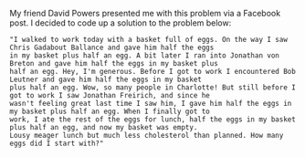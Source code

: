 My friend David Powers presented me with this problem via a Facebook post.  I decided to code up a solution to the problem below:

    "I walked to work today with a basket full of eggs. On the way I saw Chris Gadabout Ballance and gave him half the eggs
    in my basket plus half an egg. A bit later I ran into Jonathan von Breton and gave him half the eggs in my basket plus 
    half an egg. Hey, I'm generous. Before I got to work I encountered Bob Leutner and gave him half the eggs in my basket 
    plus half an egg. Wow, so many people in Charlotte! But still before I got to work I saw Jonathan Freirich, and since he
    wasn't feeling great last time I saw him, I gave him half the eggs in my basket plus half an egg. When I finally got to 
    work, I ate the rest of the eggs for lunch, half the eggs in my basket plus half an egg, and now my basket was empty. 
    Lousy meager lunch but much less cholesterol than planned. How many eggs did I start with?"

